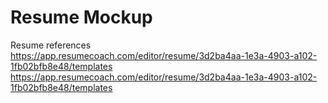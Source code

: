 # Resume Mockup
Resume references  
https://app.resumecoach.com/editor/resume/3d2ba4aa-1e3a-4903-a102-1fb02bfb8e48/templates  
https://app.resumecoach.com/editor/resume/3d2ba4aa-1e3a-4903-a102-1fb02bfb8e48/templates